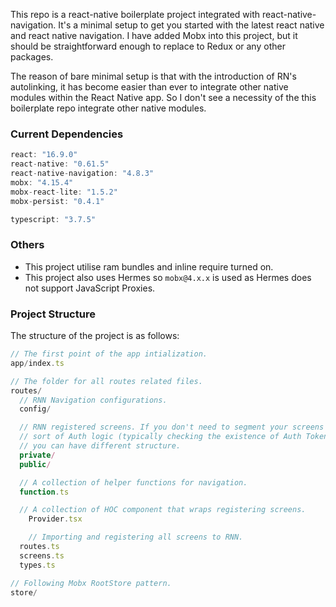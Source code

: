 This repo is a react-native boilerplate project integrated with react-native-navigation.
It's a minimal setup to get you started with the latest react native and react native navigation. I have added
Mobx into this project, but it should be straightforward enough to replace to Redux or any other packages.

The reason of bare minimal setup is that with the introduction of RN's autolinking, it has become easier than ever to integrate other native modules within the React Native app. So I don't see a necessity of the this boilerplate repo integrate other native modules.

### Current Dependencies

```js
react: "16.9.0"
react-native: "0.61.5"
react-native-navigation: "4.8.3"
mobx: "4.15.4"
mobx-react-lite: "1.5.2"
mobx-persist: "0.4.1"

typescript: "3.7.5"
```

### Others

- This project utilise ram bundles and inline require turned on.
- This project also uses Hermes so `mobx@4.x.x` is used as Hermes does not support JavaScript Proxies.

### Project Structure

The structure of the project is as follows:

```js
// The first point of the app intialization.
app/index.ts

// The folder for all routes related files.
routes/
  // RNN Navigation configurations.
  config/

  // RNN registered screens. If you don't need to segment your screens with some
  // sort of Auth logic (typically checking the existence of Auth Token in private screens),
  // you can have different structure.
  private/
  public/

  // A collection of helper functions for navigation.
  function.ts

  // A collection of HOC component that wraps registering screens.
	Provider.tsx

	// Importing and registering all screens to RNN.
  routes.ts
  screens.ts
  types.ts

// Following Mobx RootStore pattern.
store/
```

